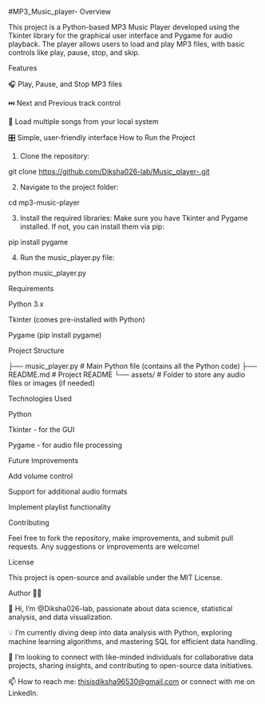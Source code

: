 #MP3_Music_player-
Overview

This project is a Python-based MP3 Music Player developed using the Tkinter library for the graphical user interface and Pygame for audio playback. The player allows users to load and play MP3 files, with basic controls like play, pause, stop, and skip.

Features

🎧 Play, Pause, and Stop MP3 files

⏭️ Next and Previous track control

📂 Load multiple songs from your local system

🎛️ Simple, user-friendly interface
How to Run the Project

1. Clone the repository:

git clone https://github.com/Diksha026-lab/Music_player-.git


2. Navigate to the project folder:

cd mp3-music-player


3. Install the required libraries:
Make sure you have Tkinter and Pygame installed. If not, you can install them via pip:

pip install pygame


4. Run the music_player.py file:

python music_player.py



Requirements

Python 3.x

Tkinter (comes pre-installed with Python)

Pygame (pip install pygame)


Project Structure

├── music_player.py   # Main Python file (contains all the Python code)
├── README.md         # Project README
└── assets/           # Folder to store any audio files or images (if needed)

Technologies Used

Python

Tkinter - for the GUI

Pygame - for audio file processing


Future Improvements

Add volume control

Support for additional audio formats

Implement playlist functionality


Contributing

Feel free to fork the repository, make improvements, and submit pull requests. Any suggestions or improvements are welcome!

License

This project is open-source and available under the MIT License.


Author 👩‍💻

👋 Hi, I’m @Diksha026-lab, passionate about data science, statistical analysis, and data visualization.

💡 I’m currently diving deep into data analysis with Python, exploring machine learning algorithms, and mastering SQL for efficient data handling.

💬 I’m looking to connect with like-minded individuals for collaborative data projects, sharing insights, and contributing to open-source data initiatives.

📫 How to reach me: thisisdiksha96530@gmail.com or connect with me on LinkedIn.
